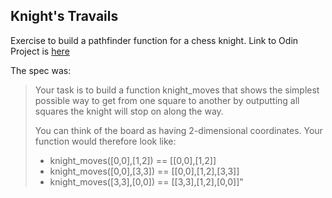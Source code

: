 ## Knight's Travails

Exercise to build a pathfinder function for a chess knight. Link to Odin Project is [here](http://www.theodinproject.com/ruby-programming/data-structures-and-algorithms?ref=lnav)

The spec was:
> Your task is to build a function knight_moves that shows the simplest possible way to get from one square to another by outputting all squares the knight will stop on along the way.
> 
> You can think of the board as having 2-dimensional coordinates. Your function would therefore look like:
>
> * knight_moves([0,0],[1,2]) == [[0,0],[1,2]]
> * knight_moves([0,0],[3,3]) == [[0,0],[1,2],[3,3]]
> * knight_moves([3,3],[0,0]) == [[3,3],[1,2],[0,0]]"